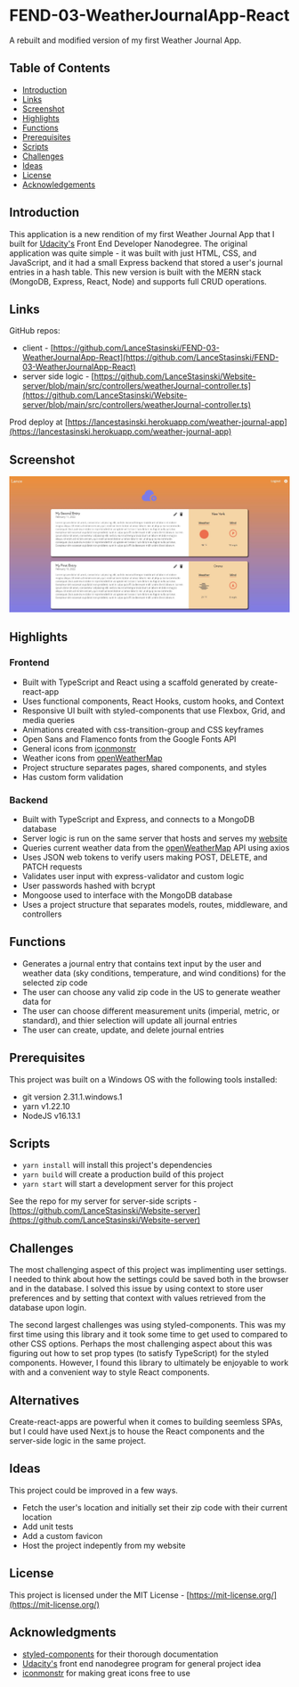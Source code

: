 # FEND-03-WeatherJournalApp-React

A rebuilt and modified version of my first Weather Journal App.

## Table of Contents

* [Introduction](#Introduction)
* [Links](#Links)
* [Screenshot](#Screenshot)
* [Highlights](#Highlights)
* [Functions](#Functions)
* [Prerequisites](#Prerequisites)
* [Scripts](#Scripts)
* [Challenges](#Alternatives)
* [Ideas](#Ideas)
* [License](#License)
* [Acknowledgements](#Acknowledgements)

## Introduction

This application is a new rendition of my first Weather Journal App that I built for [Udacity's](https://www.udacity.com/course/front-end-web-developer-nanodegree--nd0011) Front End Developer Nanodegree. The original application was quite simple - it was built with just HTML, CSS, and JavaScript, and it had a small Express backend that stored a user's journal entries in a hash table. This new version is built with the MERN stack (MongoDB, Express, React, Node) and supports full CRUD operations.

## Links

GitHub repos:

* client - [https://github.com/LanceStasinski/FEND-03-WeatherJournalApp-React](https://github.com/LanceStasinski/FEND-03-WeatherJournalApp-React)
* server side logic - [https://github.com/LanceStasinski/Website-server/blob/main/src/controllers/weatherJournal-controller.ts](https://github.com/LanceStasinski/Website-server/blob/main/src/controllers/weatherJournal-controller.ts)

Prod deploy at [https://lancestasinski.herokuapp.com/weather-journal-app](https://lancestasinski.herokuapp.com/weather-journal-app)

## Screenshot

![screenshot](./screenshot.JPG)

## Highlights

### Frontend

* Built with TypeScript and React using a scaffold generated by create-react-app
* Uses functional components, React Hooks, custom hooks, and Context
* Responsive UI built with styled-components that use Flexbox, Grid, and media queries
* Animations created with css-transition-group and CSS keyframes
* Open Sans and Flamenco fonts from the Google Fonts API
* General icons from [iconmonstr](https://iconmonstr.com/)
* Weather icons from [openWeatherMap](https://openweathermap.org/weather-conditions)
* Project structure separates pages, shared components, and styles
* Has custom form validation

### Backend

* Built with TypeScript and Express, and connects to a MongoDB database
* Server logic is run on the same server that hosts and serves my [website](https://lancestasinski.herokuapp.com)
* Queries current weather data from the [openWeatherMap](https://openweathermap.org/) API using axios
* Uses JSON web tokens to verify users making POST, DELETE, and PATCH requests
* Validates user input with express-validator and custom logic
* User passwords hashed with bcrypt
* Mongoose used to interface with the MongoDB database
* Uses a project structure that separates models, routes, middleware, and controllers

## Functions

* Generates a journal entry that contains text input by the user and weather data (sky conditions, temperature, and wind conditions) for the selected zip code
* The user can choose any valid zip code in the US to generate weather data for
* The user can choose different measurement units (imperial, metric, or standard), and thier selection will update all journal entries
* The user can create, update, and delete journal entries

## Prerequisites

This project was built on a Windows OS with the following tools installed:

* git version 2.31.1.windows.1
* yarn v1.22.10
* NodeJS v16.13.1

## Scripts

* `yarn install` will install this project's dependencies
* `yarn build` will create a production build of this project
* `yarn start` will start a development server for this project

See the repo for my server for server-side scripts - [https://github.com/LanceStasinski/Website-server](https://github.com/LanceStasinski/Website-server)

## Challenges

The most challenging aspect of this project was implimenting user settings. I needed to think about how the settings could be saved both in the browser and in the database. I solved this issue by using context to store user preferences and by setting that context with values retrieved from the database upon login.

The second largest challenges was using styled-components. This was my first time using this library and it took some time to get used to compared to other CSS options. Perhaps the most challenging aspect about this was figuring out how to set prop types (to satisfy TypeScript) for the styled components. However, I found this library to ultimately be enjoyable to work with and a convenient way to style React components.

## Alternatives

Create-react-apps are powerful when it comes to building seemless SPAs, but I could have used Next.js to house the React components and the server-side logic in the same project.

## Ideas

This project could be improved in a few ways.

* Fetch the user's location and initially set their zip code with their current location
* Add unit tests
* Add a custom favicon
* Host the project indepently from my website

## License

This project is licensed under the MIT License - [https://mit-license.org/](https://mit-license.org/)

## Acknowledgments

* [styled-components](https://styled-components.com/) for their thorough documentation
* [Udacity's](https://www.udacity.com/course/front-end-web-developer-nanodegree--nd0011) front end nanodegree program for general project idea
* [iconmonstr](https://iconmonstr.com/) for making great icons free to use
